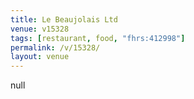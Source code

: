 ```yaml
---
title: Le Beaujolais Ltd
venue: v15328
tags: [restaurant, food, "fhrs:412998"]
permalink: /v/15328/
layout: venue
---
```

null